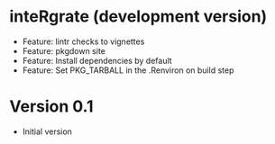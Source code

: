 # inteRgrate (development version)
  * Feature: lintr checks to vignettes
  * Feature: pkgdown site
  * Feature: Install dependencies by default
  * Feature: Set PKG_TARBALL in the .Renviron on build step

# Version 0.1
  * Initial version
